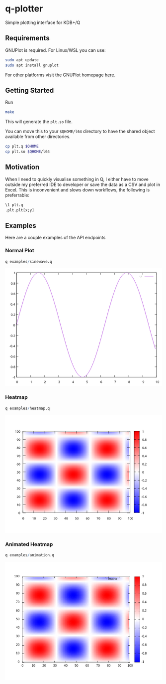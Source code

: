 # q-plotter

Simple plotting interface for KDB+/Q

## Requirements

GNUPlot is required. For Linux/WSL you can use:

```bash
sudo apt update
sudo apt install gnuplot
```
For other platforms visit the GNUPlot homepage [here](http://www.gnuplot.info/).

## Getting Started

Run

```bash
make
```

This will generate the `plt.so` file. 


You can move this to your `$QHOME/l64` directory to have the shared object available from other directories.

```bash
cp plt.q $QHOME
cp plt.so $QHOME/l64
```



## Motivation

When I need to quickly visualise something in Q, I either have to move outside my preferred IDE to developer or save the data as a CSV and plot in Excel. This is inconvenient and slows down workflows, the following is preferrable:

```q
\l plt.q
.plt.plt[x;y]
```

## Examples

Here are a couple examples of the API endpoints

### Normal Plot

```q
q examples/sinewave.q
```

![Sinewave](./examples/src/sinewave.png)

### Heatmap

```q
q examples/heatmap.q
```

![Heatmap](./examples/src/heatmap.png)

### Animated Heatmap

```q
q examples/animation.q
```

![Animation](./examples/src/animation.gif)
